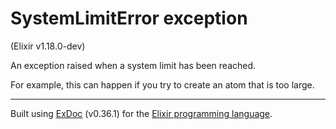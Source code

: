 # SystemLimitError exception
(Elixir v1.18.0-dev)

An exception raised when a system limit has been reached.

For example, this can happen if you try to create an atom that is too large.




---
Built using [ExDoc](https://github.com/elixir-lang/ex_doc "ExDoc") (v0.36.1) for the [Elixir programming language](href="https://elixir-lang.org" "Elixir").
